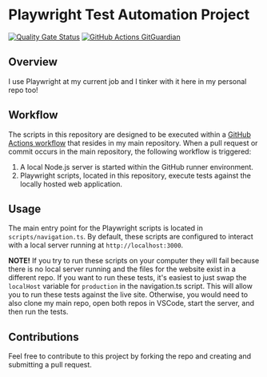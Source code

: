 # Playwright Test Automation Project
[![Quality Gate Status](https://sonarcloud.io/api/project_badges/measure?project=readytotest_test-playwright&metric=alert_status)](https://sonarcloud.io/summary/new_code?id=readytotest_test-playwright)
[![GitHub Actions GitGuardian](https://github.com/readytotest/test-playwright/actions/workflows/gitguardian.yml/badge.svg)](https://github.com/readytotest/test-playwright/actions/workflows/gitguardian.yml)

## Overview

I use Playwright at my current job and I tinker with it here in my personal repo too!

## Workflow

The scripts in this repository are designed to be executed within a [GitHub Actions workflow](https://github.com/readytotest/readytotest.github.io/blob/main/.github/workflows/playwright-mysite.yml) that resides in my main repository. When a pull request or commit occurs in the main repository, the following workflow is triggered:

1. A local Node.js server is started within the GitHub runner environment.
2. Playwright scripts, located in this repository, execute tests against the locally hosted web application.

## Usage

The main entry point for the Playwright scripts is located in `scripts/navigation.ts`. By default, these scripts are configured to interact with a local server running at `http://localhost:3000`. 

<b>NOTE!</b> If you try to run these scripts on your computer they will fail because there is no local server running and the files for the website exist in a different repo. If you want to run these tests, it's easiest to just swap the `localHost` variable for `production` in the navigation.ts script. This will allow you to run these tests against the live site. Otherwise, you would need to also clone my main repo, open both repos in VSCode, start the server, and then run the tests.

## Contributions

Feel free to contribute to this project by forking the repo and creating and submitting a pull request.

